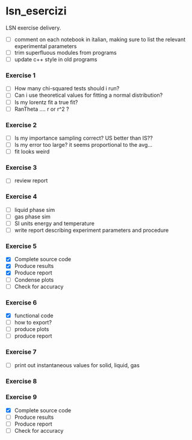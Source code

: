 # lsn_esercizi

LSN exercise delivery.

- [ ] comment on each notebook in italian, making sure to list the relevant experimental parameters
- [ ] trim superfluous modules from programs
- [ ] update c++ style in old programs

### Exercise 1
- [ ] How many chi-squared tests should i run?
- [ ] Can i use theoretical values for fitting a normal distribution?
- [ ] Is my lorentz fit a true fit?
- [ ] RanTheta .... r or r^2 ?

### Exercise 2
- [ ] Is my importance sampling correct? US better than IS??
- [ ] Is my error too large? it seems proportional to the avg...
- [ ] fit looks weird

### Exercise 3
- [ ] review report

### Exercise 4

- [ ] liquid phase sim
- [ ] gas phase sim
- [ ] SI units energy and temperature
- [ ] write report describing experiment parameters and procedure

### Exercise 5
- [x] Complete source code
- [x] Produce results
- [x] Produce report
- [ ] Condense plots
- [ ] Check for accuracy

### Exercise 6
- [x] functional code
- [ ] how to export?
- [ ] produce plots
- [ ] produce report

### Exercise 7
- [ ] print out instantaneous values for solid, liquid, gas

### Exercise 8

### Exercise 9
- [x] Complete source code
- [ ] Produce results
- [ ] Produce report
- [ ] Check for accuracy
